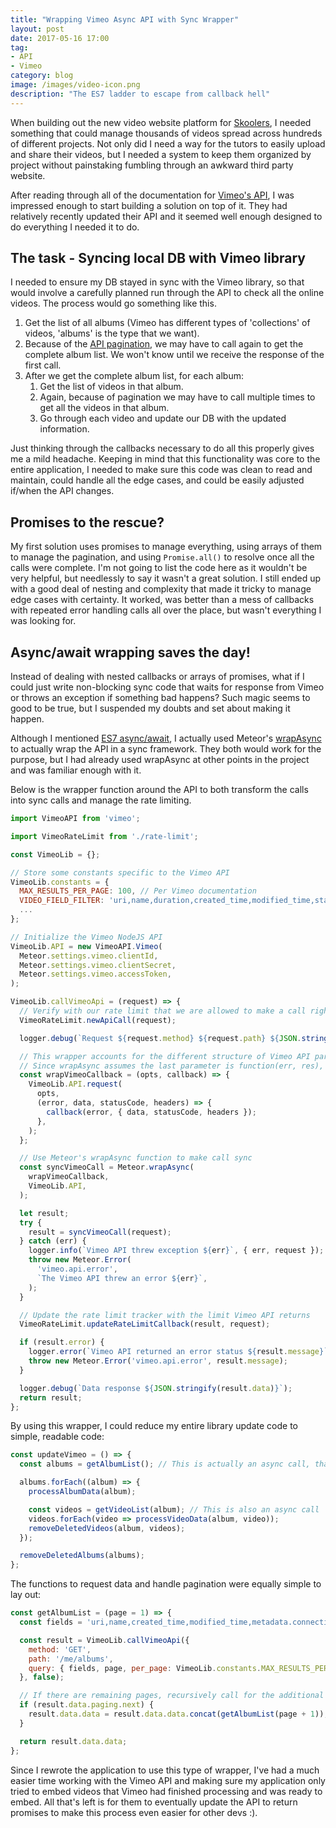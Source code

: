 ```yaml
---
title: "Wrapping Vimeo Async API with Sync Wrapper"
layout: post
date: 2017-05-16 17:00
tag:
- API
- Vimeo
category: blog
image: /images/video-icon.png
description: "The ES7 ladder to escape from callback hell"
---
```

When building out the new video website platform for [Skoolers](/projects/skoolers), I needed something that could manage thousands of videos spread across hundreds of different projects. Not only did I need a way for the tutors to easily upload and share their videos, but I needed a system to keep them organized by project without painstaking fumbling through an awkward third party website.

After reading through all of the documentation for [Vimeo's API](https://github.com/vimeo/vimeo.js), I was impressed enough to start building a solution on top of it. They had relatively recently updated their API and it seemed well enough designed to do everything I needed it to do.

## The task - Syncing local DB with Vimeo library

I needed to ensure my DB stayed in sync with the Vimeo library, so that would involve a carefully planned run through the API to check all the online videos. The process would go something like this.

1. Get the list of all albums (Vimeo has different types of 'collections' of videos, 'albums' is the type that we want).
2. Because of the [API pagination](https://developer.vimeo.com/api/common-formats), we may have to call again to get the complete album list. We won't know until we receive the response of the first call.
3. After we get the complete album list, for each album:
    1. Get the list of videos in that album.
    2. Again, because of pagination we may have to call multiple times to get all the videos in that album.
    3. Go through each video and update our DB with the updated information.

Just thinking through the callbacks necessary to do all this properly gives me a mild headache. Keeping in mind that this functionality was core to the entire application, I needed to make sure this code was clean to read and maintain, could handle all the edge cases, and could be easily adjusted if/when the API changes.

## Promises to the rescue?

My first solution uses promises to manage everything, using arrays of them to manage the pagination, and using `Promise.all()` to resolve once all the calls were complete. I'm not going to list the code here as it wouldn't be very helpful, but needlessly to say it wasn't a great solution. I still ended up with a good deal of nesting and complexity that made it tricky to manage edge cases with certainty. It worked, was better than a mess of callbacks with repeated error handling calls all over the place, but wasn't everything I was looking for.

## Async/await wrapping saves the day!

Instead of dealing with nested callbacks or arrays of promises, what if I could just write non-blocking sync code that waits for response from Vimeo or throws an exception if something bad happens? Such magic seems to good to be true, but I suspended my doubts and set about making it happen.

Although I mentioned [ES7 async/await](https://developer.mozilla.org/en-US/docs/Web/JavaScript/Reference/Operators/await), I actually used Meteor's [wrapAsync](https://docs.meteor.com/api/core.html#Meteor-wrapAsync) to actually wrap the API in a sync framework. They both would work for the purpose, but I had already used wrapAsync at other points in the project and was familiar enough with it.

Below is the wrapper function around the API to both transform the calls into sync calls and manage the rate limiting.

```js
import VimeoAPI from 'vimeo';

import VimeoRateLimit from './rate-limit';

const VimeoLib = {};

// Store some constants specific to the Vimeo API
VimeoLib.constants = {
  MAX_RESULTS_PER_PAGE: 100, // Per Vimeo documentation
  VIDEO_FIELD_FILTER: 'uri,name,duration,created_time,modified_time,status', // The video fields we care about
  ...
};

// Initialize the Vimeo NodeJS API
VimeoLib.API = new VimeoAPI.Vimeo(
  Meteor.settings.vimeo.clientId,
  Meteor.settings.vimeo.clientSecret,
  Meteor.settings.vimeo.accessToken,
);

VimeoLib.callVimeoApi = (request) => {
  // Verify with our rate limit that we are allowed to make a call right now
  VimeoRateLimit.newApiCall(request);

  logger.debug(`Request ${request.method} ${request.path} ${JSON.stringify(request.query)}`);

  // This wrapper accounts for the different structure of Vimeo API parameter setup for callback.
  // Since wrapAsync assumes the last parameter is function(err, res), need to wrap Vimeo.request
  const wrapVimeoCallback = (opts, callback) => {
    VimeoLib.API.request(
      opts,
      (error, data, statusCode, headers) => {
        callback(error, { data, statusCode, headers });
      },
    );
  };

  // Use Meteor's wrapAsync function to make call sync
  const syncVimeoCall = Meteor.wrapAsync(
    wrapVimeoCallback,
    VimeoLib.API,
  );

  let result;
  try {
    result = syncVimeoCall(request);
  } catch (err) {
    logger.info(`Vimeo API threw exception ${err}`, { err, request });
    throw new Meteor.Error(
      'vimeo.api.error',
      `The Vimeo API threw an error ${err}`,
    );
  }

  // Update the rate limit tracker with the limit Vimeo API returns
  VimeoRateLimit.updateRateLimitCallback(result, request);

  if (result.error) {
    logger.error(`Vimeo API returned an error status ${result.message}`, result);
    throw new Meteor.Error('vimeo.api.error', result.message);
  }

  logger.debug(`Data response ${JSON.stringify(result.data)}`);
  return result;
};
```

By using this wrapper, I could reduce my entire library update code to simple, readable code:

```js
const updateVimeo = () => {
  const albums = getAlbumList(); // This is actually an async call, that may make additional async calls for pagination

  albums.forEach((album) => {
    processAlbumData(album);

    const videos = getVideoList(album); // This is also an async call
    videos.forEach(video => processVideoData(album, video));
    removeDeletedVideos(album, videos);
  });

  removeDeletedAlbums(albums);
};
```

The functions to request data and handle pagination were equally simple to lay out:

```js
const getAlbumList = (page = 1) => {
  const fields = 'uri,name,created_time,modified_time,metadata.connections.videos.uri';

  const result = VimeoLib.callVimeoApi({
    method: 'GET',
    path: '/me/albums',
    query: { fields, page, per_page: VimeoLib.constants.MAX_RESULTS_PER_PAGE },
  }, false);

  // If there are remaining pages, recursively call for the additional pages
  if (result.data.paging.next) {
    result.data.data = result.data.data.concat(getAlbumList(page + 1));
  }

  return result.data.data;
};
```

Since I rewrote the application to use this type of wrapper, I've had a much easier time working with the Vimeo API and making sure my application only tried to embed videos that Vimeo had finished processing and was ready to embed. All that's left is for them to eventually update the API to return promises to make this process even easier for other devs :).
